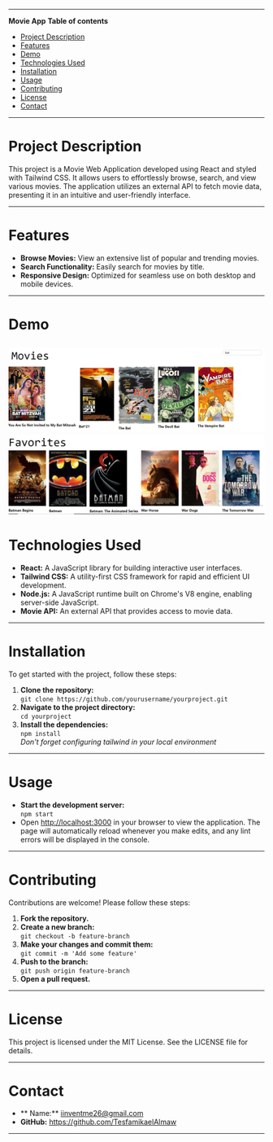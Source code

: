 
---
**Movie  App**
**Table of contents**
- [Project Description](#project-description)
- [Features](#features)
- [Demo](#demo)
- [Technologies Used](#technologies-used)
- [Installation](#installation)
- [Usage](#usage)
- [Contributing](#contributing)
- [License](#license)
- [Contact](#contact)
  

---

# Project Description
This project is a Movie Web Application developed using React and styled with Tailwind CSS. It allows users to effortlessly browse, search, and view various movies. The application utilizes an external API to fetch movie data, presenting it in an intuitive and user-friendly interface.

---

# Features
- **Browse Movies:** View an extensive list of popular and trending movies.  
- **Search Functionality:** Easily search for movies by title.  
- **Responsive Design:** Optimized for seamless use on both desktop and mobile devices.  

---

# Demo

![screenshot-1](./images/image.png)
![screenshot-1](./images/image2.png)
---

# Technologies Used
- **React:** A JavaScript library for building interactive user interfaces.  
- **Tailwind CSS:** A utility-first CSS framework for rapid and efficient UI development.  
- **Node.js:** A JavaScript runtime built on Chrome's V8 engine, enabling server-side JavaScript.  
- **Movie API:** An external API that provides access to movie data.  

---

# Installation
To get started with the project, follow these steps:  
1. **Clone the repository:**  
   `git clone https://github.com/yourusername/yourproject.git`  
2. **Navigate to the project directory:**  
   `cd yourproject`  
3. **Install the dependencies:**  
   `npm install`  
_Don't forget  configuring tailwind in your local environment_ 

---

# Usage
- **Start the development server:**  
  `npm start`  
- Open [http://localhost:3000](http://localhost:3000) in your browser to view the application. The page will automatically reload whenever you make edits, and any lint errors will be displayed in the console.  

---

# Contributing
Contributions are welcome! Please follow these steps:  
1. **Fork the repository.**  
2. **Create a new branch:**  
   `git checkout -b feature-branch`  
3. **Make your changes and commit them:**  
   `git commit -m 'Add some feature'`  
4. **Push to the branch:**  
   `git push origin feature-branch`  
5. **Open a pull request.**  

---

# License
This project is licensed under the MIT License. See the LICENSE file for details.  

---

# Contact
- ** Name:** iinventme26@gmail.com  
- **GitHub:** https://github.com/TesfamikaelAlmaw

---

